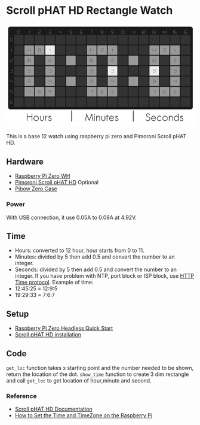 # Scroll pHAT HD Rectangle Watch
 ![LED Rectangle Watch](https://raw.githubusercontent.com/plusmnt/rectangle-scrollphathd-watch/master/dummy.png)

This is a base 12 watch using raspberry pi zero and Pimoroni Scroll pHAT HD.

## Hardware
- [Raspberry Pi Zero WH](https://www.adafruit.com/product/3708)
- [Pimoroni Scroll pHAT HD](https://www.adafruit.com/product/3473)
Optional
- [Pibow Zero Case](https://www.adafruit.com/product/3005) 

### Power 
With USB connection, it use 0.05A to 0.08A at 4.92V.

## Time
- Hours: converted to 12 hour, hour starts from 0 to 11.
- Minutes: divided by 5 then add 0.5 and convert the number to an integer.
- Seconds: divided by 5 then add 0.5 and convert the number to an integer.
If you have problem with NTP, port block or ISP block, use [HTTP Time protocol](http://www.vervest.org/htp/).
Example of time:
- 12:45:25 = 12:9:5
- 19:29:33 = 7:6:7



## Setup 
- [Raspberry Pi Zero Headless Quick Start](https://learn.adafruit.com/raspberry-pi-zero-creation)
- [Scroll pHAT HD installation](https://github.com/pimoroni/scroll-phat-hd#manual-install)

## Code
`get_loc` function takes x starting point and the number needed to be shown, return the location of the dot.
`show_time` function to create 3 dim rectangle and call `get_loc` to get location of hour,minute and second.

### Reference
- [Scroll pHAT HD Documentation ](http://docs.pimoroni.com/scrollphathd/)
- [How to Set the Time and TimeZone on the Raspberry Pi](http://kamilslab.com/2018/09/18/how-to-set-the-time-and-timezone-on-the-raspberry-pi/)